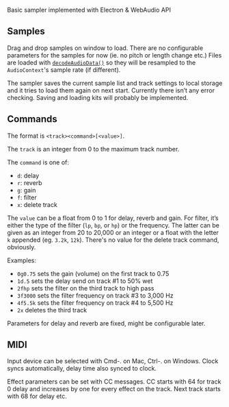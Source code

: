 Basic sampler implemented with Electron & WebAudio API

## Samples

Drag and drop samples on window to load. There are no configurable parameters for the samples for now (ie. no pitch or length change etc.) Files are loaded with [`decodeAudioData()`](https://developer.mozilla.org/en-US/docs/Web/API/BaseAudioContext/decodeAudioData) so they will be resampled to the `AudioContext`'s sample rate (if different).

The sampler saves the current sample list and track settings to local storage and it tries to load them again on next start. Currently there isn’t any error checking. Saving and loading kits will probably be implemented.

## Commands

The format is `<track><command>[<value>]`.

The `track` is an integer from 0 to the maximum track number.

The `command` is one of:
- `d`: delay
- `r`: reverb
- `g`: gain
- `f`: filter
- `x`: delete track

The `value` can be a float from 0 to 1 for delay, reverb and gain. For filter, it’s either the type of the filter (`lp`, `bp`, or `hp`) or the frequency. The latter can be given as an integer from 20 to 20,000 or an integer or a float with the letter `k` appended (eg. `3.2k`, `12k`). There's no value for the delete track command, obviously.

Examples:

- `0g0.75` sets the gain (volume) on the first track to 0.75
- `1d.5` sets the delay send on track #1 to 50% wet
- `2fhp` sets the filter on the third track to high pass
- `3f3000` sets the filter frequency on track #3 to 3,000 Hz
- `4f5.5k` sets the filter frequency on track #4 to 5,500 Hz
- `2x` deletes the third track

Parameters for delay and reverb are fixed, might be configurable later.

## MIDI

Input device can be selected with Cmd-. on Mac, Ctrl-. on Windows. Clock syncs automatically, delay time also synced to clock.

Effect parameters can be set with CC messages. CC starts with 64 for track 0 delay and increases by one for every effect on the track. Next track starts with 68 for delay etc.
